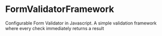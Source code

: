# FormValidatorFramework
Configurable Form Validator in Javascript.
A simple validation framework where every check immediately returns a result
